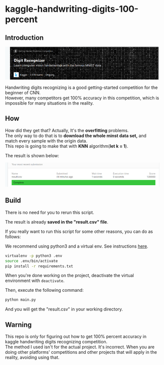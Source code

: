 # kaggle-handwriting-digits-100-percent

## Introduction

![title](./img/title.png)

Handwriting digits recognizing is a good getting-started competition for the beginner of CNN.<br>
However, many competitors get 100% accuracy in this competition, which is impossible for many situations in the reality.<br>



## How

How did they get that? Actually, It's the **overfitting** problems.<br>
The only way to do that is to **download the whole minst data set,** and match every sample with the origin data.<br>
This repo is going to make that with **KNN** algorithm(**let k = 1**).

The result is shown below:

![result](./img/result.png)



## Build

There is no need for you to rerun this script.<br>

The result is already **saved in the "result.csv" file**.<br>

If you really want to run this script for some other reasons, you can do as follows:<br>

We recommend using python3 and a virtual env. See instructions [here](https://cs230-stanford.github.io/project-starter-code.html).

```bash
virtualenv -p python3 .env
source .env/bin/activate
pip install -r requirements.txt
```

When you're done working on the project, deactivate the virtual environment with `deactivate`.

Then, execute the following command:

```bash
python main.py
```

And you will get the "result.csv" in your working directory.



## Warning

This repo is only for figuring out how to get 100% percent accuracy in kaggle handwriting digits recognizing competition.<br>
The method I used isn't for the actual project. It's incorrect. When you are doing other platforms' competitions and other projects that will apply in the reality, avoiding using that.<br> 


